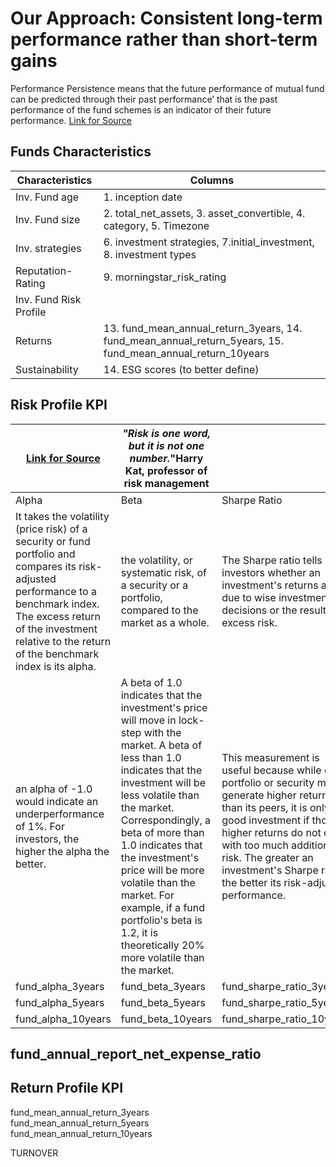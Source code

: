 # Our Approach:  Consistent long-term performance rather than short-term gains

Performance Persistence means that the future performance of mutual fund can be predicted through their
past performance’ that is the past performance of the fund schemes is an indicator of their future
performance.
[Link for Source](https://www.researchgate.net/publication/325115723_A_Review_of_Performance_Indicators_of_Mutual_Funds)

## Funds Characteristics 

|Characteristics | Columns|
|---|---|
|Inv. Fund age |1. inception date|
|Inv. Fund size |2. total_net_assets, 3. asset_convertible,  4. category, 5. Timezone|
|Inv. strategies | 6. investment strategies, 7.initial_investment, 8. investment types  |
|Reputation- Rating|9. morningstar_risk_rating|
|Inv. Fund Risk Profile| |10. Alpha, 11. Beta,  12. Sharpe Ratio|
|Returns| 13. fund_mean_annual_return_3years, 14. fund_mean_annual_return_5years, 15. fund_mean_annual_return_10years|
|Sustainability| 14. ESG scores (to better define)|



## __Risk Profile KPI__ 
|[Link for Source](https://www.investopedia.com/investing/measure-mutual-fund-risk/)| _"Risk is one word, but it is not one number._"Harry Kat, professor of risk management  |  |
|---|---|---|
|Alpha|Beta|Sharpe Ratio|
|It takes the volatility (price risk) of a security or fund portfolio and compares its risk-adjusted performance to a benchmark index. The excess return of the investment relative to the return of the benchmark index is its alpha.| the volatility, or systematic risk, of a security or a portfolio, compared to the market as a whole.|The Sharpe ratio tells investors whether an investment's returns are due to wise investment decisions or the result of excess risk.|
| an alpha of -1.0 would indicate an underperformance of 1%. For investors, the higher the alpha the better.|A beta of 1.0 indicates that the investment's price will move in lock-step with the market. A beta of less than 1.0 indicates that the investment will be less volatile than the market. Correspondingly, a beta of more than 1.0 indicates that the investment's price will be more volatile than the market. For example, if a fund portfolio's beta is 1.2, it is theoretically 20% more volatile than the market.| This measurement is useful because while one portfolio or security may generate higher returns than its peers, it is only a good investment if those higher returns do not come with too much additional risk. The greater an investment's Sharpe ratio, the better its risk-adjusted performance.|
|fund_alpha_3years	|fund_beta_3years	|fund_sharpe_ratio_3years|   
|fund_alpha_5years|fund_beta_5years|fund_sharpe_ratio_5years	| 
|fund_alpha_10years|fund_beta_10years|fund_sharpe_ratio_10years	| 

## fund_annual_report_net_expense_ratio



## __Return Profile KPI__ 




fund_mean_annual_return_3years	
fund_mean_annual_return_5years	
fund_mean_annual_return_10years	

	
TURNOVER




